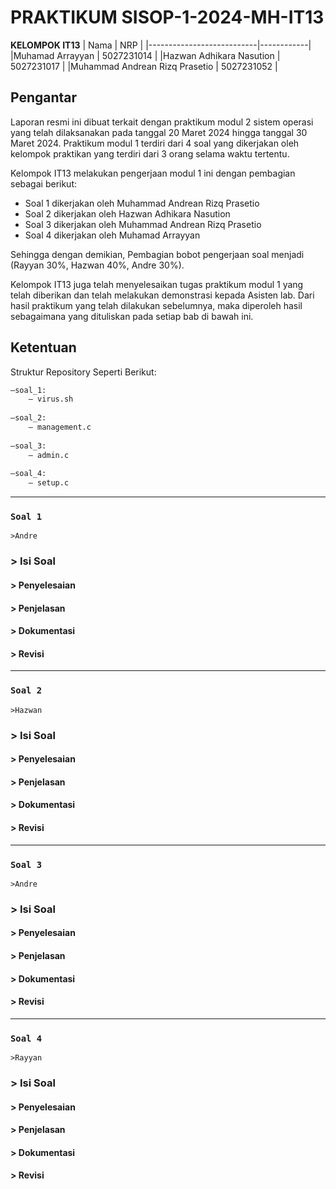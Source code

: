 # PRAKTIKUM SISOP-1-2024-MH-IT13

**KELOMPOK IT13**
| Nama                      | NRP        |
|---------------------------|------------|
|Muhamad Arrayyan              | 5027231014 |
|Hazwan Adhikara Nasution      | 5027231017 |
|Muhammad Andrean Rizq Prasetio     | 5027231052 |

## Pengantar
Laporan resmi ini dibuat terkait dengan praktikum modul 2 sistem operasi yang telah dilaksanakan pada tanggal 20 Maret 2024 hingga tanggal 30 Maret 2024. Praktikum modul 1 terdiri dari 4 soal yang dikerjakan oleh kelompok praktikan yang terdiri dari 3 orang selama waktu tertentu.

Kelompok IT13 melakukan pengerjaan modul 1 ini dengan pembagian sebagai berikut:
  + Soal 1 dikerjakan oleh Muhammad Andrean Rizq Prasetio
  + Soal 2 dikerjakan oleh Hazwan Adhikara Nasution
  + Soal 3 dikerjakan oleh Muhammad Andrean Rizq Prasetio
  + Soal 4 dikerjakan oleh Muhamad Arrayyan

Sehingga dengan demikian, Pembagian bobot pengerjaan soal menjadi (Rayyan 30%, Hazwan 40%, Andre 30%).

Kelompok IT13 juga telah menyelesaikan tugas praktikum modul 1 yang telah diberikan dan telah melakukan demonstrasi kepada Asisten lab. Dari hasil praktikum yang telah dilakukan sebelumnya, maka diperoleh hasil sebagaimana yang dituliskan pada setiap bab di bawah ini.

## Ketentuan
Struktur Repository Seperti Berikut:
```bash
—soal_1:
  	— virus.sh
                                    
—soal_2:
  	— management.c
				
—soal_3:
  	— admin.c
				
—soal_4:
	— setup.c
```
---
### **`Soal 1`**
`>Andre`
### > Isi Soal
#### > Penyelesaian
#### > Penjelasan
#### > Dokumentasi
#### > Revisi
---
### **`Soal 2`**
`>Hazwan`
### > Isi Soal
#### > Penyelesaian
#### > Penjelasan
#### > Dokumentasi
#### > Revisi
---
### **`Soal 3`**
`>Andre`
### > Isi Soal
#### > Penyelesaian
#### > Penjelasan
#### > Dokumentasi
#### > Revisi
---
### **`Soal 4`**
`>Rayyan`
### > Isi Soal
#### > Penyelesaian
#### > Penjelasan
#### > Dokumentasi
#### > Revisi




